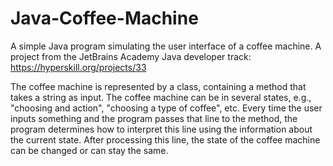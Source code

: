 # Java-Coffee-Machine
A simple Java program simulating the user interface of a coffee machine. A project from the JetBrains Academy Java developer track: https://hyperskill.org/projects/33

The coffee machine is represented by a class, containing a method that takes a string as input. The coffee machine can be in several states, e.g., "choosing and action", "choosing a type of coffee", etc. Every time the user inputs something and the program passes that line to the method, the program determines how to interpret this line using the information about the current state. After processing this line, the state of the coffee machine can be changed or can stay the same.

